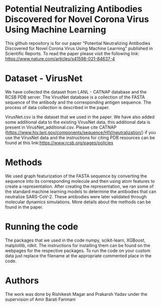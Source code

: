 # Potential Neutralizing Antibodies Discovered for Novel Corona Virus Using Machine Learning
This github repository is for our paper "Potential Neutralizing Antibodies Discovered for Novel Corona Virus Using Machine Learning" published in Scientific Reports. To read the paper please visit the following link: https://www.nature.com/articles/s41598-021-84637-4

# Dataset - VirusNet
We have collected the dataset from LANL - CATNAP database and the RCSB PDB server. The VirusNet database is a collection of the FASTA sequence of the antibody and the corresponding antigen sequence. The process of data collection is described in the paper.

VirusNet.csv is the dataset that we used in the paper. We have also added some additional data to the existing VirusNet data, this additional data is present in VirusNet_additional.csv. 
Please cite CATNAP (https://www.hiv.lanl.gov/components/sequence/HIV/neutralization/) if you use the VirusNet data and the instructions for citing PDB resources can be found at this link:https://www.rcsb.org/pages/policies

# Methods
We used graph featurization of the FASTA sequence by converting the sequence into its corresponding molecule and then using atom features to create a representation. After creating the representation, we ran some of the standard machine learning models to determine the antibodies that can neutralize SARS-CoV-2. These antibodies were later validated through molecular dynamics simulations. More details about the methods can be found in the paper. 

# Running the code 
The packages that we used in the code numpy, scikit-learn, XGBoost, matplotlib, rdkit. The instructions for installing them can be found on the webpages for the respective packages. To run the code on your custom data just replace the filename at the appropriate commented place in the code.

# Authors 
The work was done by Rishikesh Magar and Prakarsh Yadav under the supervision of Amir Barati Farimani
